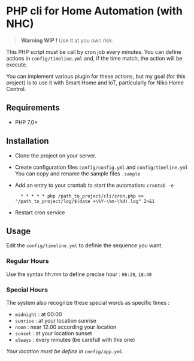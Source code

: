 # PHP cli for Home Automation (with NHC)

> **Warning WIP !** Use it at you own risk.

This PHP script must be call by cron job every minutes.
You can define actions in `config/timeline.yml` and, 
if the time match, the action will be execute.

You can implement various plugin for these actions, 
but my goal (for this project) is to use it with Smart Home and IoT, particularly for Niko Home Control. 

## Requirements

* PHP 7.0+

## Installation

* Clone the project on your server.
* Create configuration files `config/config.yml` and `config/timeline.yml` 
    You can copy and rename the sample files `.sample`
* Add an entry to your crontab to start the automation: `crontab -e`

        * * * * * php /path_to_project/cli/cron.php >> "/path_to_project/log/$(date +\%Y-\%m-\%d).log" 2>&1

* Restart cron service

## Usage

Edit the `config/timeline.yml` to definie the sequence you want.

### Regular Hours

Use the syntax _hh:mm_ to define precise hour : `06:20`, `18:40`

### Special Hours

The system also recognize these special words as specific times :

* `midnight` : at 00:00
* `sunrise` : at your location sunrise
* `noon` : near 12:00 according your location
* `sunset` : at your location sunset 
* `always` : every minutes (be carefull with this one)

_Your location must be define in `config/app.yml`._
